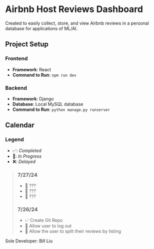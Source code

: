 # Airbnb Host Reviews Dashboard
Created to easily collect, store, and view Airbnb reviews in a personal database for applications of ML/AI.

## Project Setup

### Frontend
- **Framework**: React
- **Command to Run**: `npm run dev`

### Backend
- **Framework**: Django
- **Database**: Local MySQL database
- **Command to Run**: `python manage.py runserver`

## Calendar

### Legend
- ✅: _Completed_
- 🚧: _In Progress_
- ❌: _Delayed_

>
> ### 7/27/24
> - 🚧 ???
> - 🚧 ???
> - 🚧 ???
>
> ### 7/26/24
> - ✅ Create Git Repo
> - 🚧 Allow user to log out
> - 🚧 Allow the user to split their reviews by listing

Sole Developer: Bill Liu
